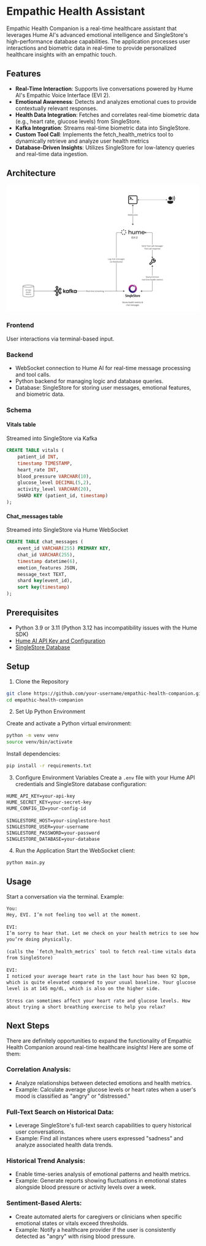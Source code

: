 # Empathic Health Assistant
Empathic Health Companion is a real-time healthcare assistant that leverages Hume AI's advanced emotional intelligence and SingleStore's high-performance database capabilities. The application processes user interactions and biometric data in real-time to provide personalized healthcare insights with an empathic touch.

## Features
- **Real-Time Interaction**: Supports live conversations powered by Hume AI's Empathic Voice Interface (EVI 2).
- **Emotional Awareness**: Detects and analyzes emotional cues to provide contextually relevant responses.
- **Health Data Integration**: Fetches and correlates real-time biometric data (e.g., heart rate, glucose levels) from SingleStore.
- **Kafka Integration**: Streams real-time biometric data into SingleStore.
- **Custom Tool Call**: Implements the fetch_health_metrics tool to dynamically retrieve and analyze user health metrics
- **Database-Driven Insights**: Utilizes SingleStore for low-latency queries and real-time data ingestion.

## Architecture
![architecture](architecture.png)

### Frontend
User interactions via terminal-based input.

### Backend
- WebSocket connection to Hume AI for real-time message processing and tool calls.
- Python backend for managing logic and database queries.
- Database: SingleStore for storing user messages, emotional features, and biometric data.

### Schema
#### Vitals table
Streamed into SingleStore via Kafka
```sql
CREATE TABLE vitals (
    patient_id INT,
    timestamp TIMESTAMP,
    heart_rate INT,
    blood_pressure VARCHAR(10),
    glucose_level DECIMAL(5,2),
    activity_level VARCHAR(20),
    SHARD KEY (patient_id, timestamp)
);
```
#### Chat_messages table
Streamed into SingleStore via Hume WebSocket
```sql
CREATE TABLE chat_messages (
    event_id VARCHAR(255) PRIMARY KEY,  
    chat_id VARCHAR(255),
    timestamp datetime(6),
    emotion_features JSON,
    message_text TEXT,
    shard key(event_id),
    sort key(timestamp)
);
```

## Prerequisites
- Python 3.9 or 3.11 (Python 3.12 has incompatibility issues with the Hume SDK)
- [Hume AI API Key and Configuration](https://platform.hume.ai/)
- [SingleStore Database](https://www.singlestore.com/cloud-trial/)

## Setup
1. Clone the Repository
```bash
git clone https://github.com/your-username/empathic-health-companion.git
cd empathic-health-companion
```

2. Set Up Python Environment

Create and activate a Python virtual environment:

```bash
python -m venv venv
source venv/bin/activate
```
Install dependencies:

```bash
pip install -r requirements.txt
```

3. Configure Environment Variables
Create a `.env` file with your Hume API credentials and SingleStore database configuration:

```env
HUME_API_KEY=your-api-key
HUME_SECRET_KEY=your-secret-key
HUME_CONFIG_ID=your-config-id

SINGLESTORE_HOST=your-singlestore-host
SINGLESTORE_USER=your-username
SINGLESTORE_PASSWORD=your-password
SINGLESTORE_DATABASE=your-database
```

4. Run the Application
Start the WebSocket client:

```bash
python main.py
```

## Usage
Start a conversation via the terminal. 
Example:
```
You:
Hey, EVI. I’m not feeling too well at the moment.

EVI:
I’m sorry to hear that. Let me check on your health metrics to see how you’re doing physically.

(calls the `fetch_health_metrics` tool to fetch real-time vitals data from SingleStore)

EVI:
I noticed your average heart rate in the last hour has been 92 bpm, which is quite elevated compared to your usual baseline. Your glucose level is at 145 mg/dL, which is also on the higher side.

Stress can sometimes affect your heart rate and glucose levels. How about trying a short breathing exercise to help you relax?
```

## Next Steps
There are definitely opportunities to expand the functionality of Empathic Health Companion around real-time healthcare insights! Here are some of them:

### Correlation Analysis:
- Analyze relationships between detected emotions and health metrics.
- Example: Calculate average glucose levels or heart rates when a user's mood is classified as "angry" or "distressed."

### Full-Text Search on Historical Data:
- Leverage SingleStore's full-text search capabilities to query historical user conversations.
- Example: Find all instances where users expressed "sadness" and analyze associated health data trends.

### Historical Trend Analysis:
- Enable time-series analysis of emotional patterns and health metrics.
- Example: Generate reports showing fluctuations in emotional states alongside blood pressure or activity levels over a week.

### Sentiment-Based Alerts:
- Create automated alerts for caregivers or clinicians when specific emotional states or vitals exceed thresholds.
- Example: Notify a healthcare provider if the user is consistently detected as "angry" with rising blood pressure.